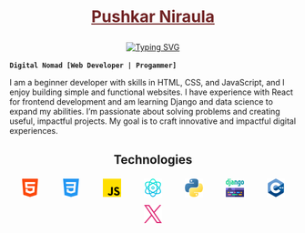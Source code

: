 # <p align="center" ><a style="color:#712324" href="https://github.com/puskarpy/">Pushkar Niraula</a></p>

<p align="center">
<a href="https://git.io/typing-svg">
<img src="https://readme-typing-svg.demolab.com?font=Fira+Code&pause=1000&color=DF0D74&width=435&lines=Front+End+Developer;Always+Learning" alt="Typing SVG" />
</a>
</p>

<!-- Social Media -->

<!-- <p align="center">
  &#8287;&#8287;&#8287;&#8287;&#8287;
  <a href="https://x.com/puskarpy"><img width="32px" alt="X" title="X" src="https://i.imgur.com/AixJgnm.png"/></a>
  &#8287;&#8287;&#8287;&#8287;&#8287;
  <a href="https://discord.gg/fPrdqh3Zfu" alt="Discord" title="Dev Pro Tips Discord Server"><img width="32px" src="https://i.imgur.com/OViZO8J.png"/></a>
  &#8287;&#8287;&#8287;&#8287;&#8287;
  <a href="https://dev.to/denvercoder1"><img width="32px" alt="Dev.to" title="DenverCoder1 Dev.to" src="https://imgur.com/ISEyV5G.png"></a>
</p> -->

**`Digital Nomad [Web Developer | Progammer]`**

<p>I am a beginner developer with skills in HTML, CSS, and JavaScript, and I enjoy building simple and functional websites. I have experience with React for frontend development and am learning Django and data science to expand my abilities. I’m passionate about solving problems and creating useful, impactful projects. My goal is to craft innovative and impactful digital experiences.</p>

<!-- Technologies -->

## <p align = center>Technologies</p>

<p align = center style=" width:100%; display:flex; justify-content:space-around">
  <img src="./images/html-5.png">
  <img src="./images/css-3.png">
  <img src="./images/js.png">
  <img src="./images/physics.png">
  <img src="./images/python (1).png">
  <img src="./images/django.png">
  <img src="./images/c-.png">
</p>

<p align = center style=" width:100%; display:flex; justify-content:space-around">
  <img src="./images/twitter (2).png">
</p>
